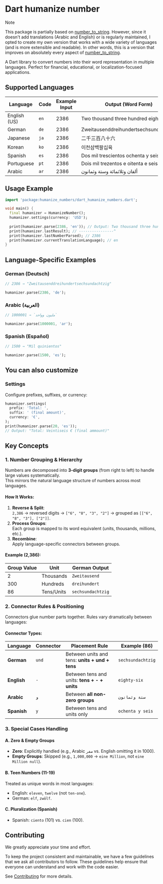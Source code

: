 # Dart humanize number 

> [!NOTE]
>
> This package is partially based on [number_to_string](https://pub.dev/packages/number_to_string). However, since it doesn't add translations (Arabic and English) or is regularly maintained, I opted to create my own version that works with a wide variety of languages (and is more extensible and readable). In other words, this is a version that improves on absolutely every aspect of [number_to_string](https://pub.dev/packages/number_to_string).

A Dart library to convert numbers into their word representation in multiple languages. Perfect for financial, educational, or localization-focused applications.

## Supported Languages
| Language          | Code  | Example Input | Output (Word Form)                        |
|-------------------|-------|---------------|--------------------------------------------|
| English (US)      | `en`  | 2386          | Two thousand three hundred eighty-six      |
| German            | `de`  | 2386          | Zweitausenddreihundertsechsundachtzig      |
| Japanese          | `ja`  | 2386          | 二千三百八十六                             |
| Korean            | `ko`  | 2386          | 이천삼백팔십육                             |
| Spanish           | `es`  | 2386          | Dos mil trescientos ochenta y seis         |
| Portuguese        | `pt`  | 2386          | Dois mil trezentos e oitenta e seis        |
| Arabic            | `ar`  | 2386          | ألفان وثلاثمائة وستة وثمانون               |

## Usage Example

```dart
import 'package:humanize_numbers/dart_humanize_numbers.dart';

void main() {
  final humanizer = HumanizeNumber();
  humanizer.settings(currency: 'USD');
  
  print(humanizer.parse(2386, 'en')); // Output: Two thousand three hundred eighty-six USD
  print(humanizer.lastResult); // ----------------^
  print(humanizer.lastNumberParsed); // 2386
  print(humanizer.currentTranslationLanguage); // en
}
```

## Language-Specific Examples

### German (Deutsch)
```dart
// 2386 → "Zweitausenddreihundertsechsundachtzig"

humanizer.parse(2386, 'de');
```

### Arabic (العربية)
```dart
// 1000001 → `مليون وواحد`

humanizer.parse(1000001, 'ar');
```

### Spanish (Español)
```dart
// 1500 → "Mil quinientos"

humanizer.parse(1500, 'es');
```

## You can also customize 

### Settings

Configure prefixes, suffixes, or currency:

```dart
humanizer.settings(
  prefix: 'Total: ',
  suffix: ' (final amount)',
  currency: '€',
);
print(humanizer.parse(20, 'es'));   
// Output: "Total: Veintiseis € (final ammount)"
```

## Key Concepts

### 1. Number Grouping & Hierarchy

Numbers are decomposed into **3-digit groups** (from right to left) to handle large values systematically.  
This mirrors the natural language structure of numbers across most languages.

#### How It Works:
1. **Reverse & Split**:  
   `2,386` → reversed digits → `["6", "8", "3", "2"]` → grouped as `[["6", "8", "3"], ["2"]]`.
2. **Process Groups**:  
   Each group is mapped to its word equivalent (units, thousands, millions, etc.).
3. **Recombine**:  
   Apply language-specific connectors between groups.

#### Example (2,386):
| Group Value | Unit            | German Output          |
|-------------|-----------------|------------------------|
| 2           | Thousands       | `Zweitausend`          |
| 300         | Hundreds        | `dreihundert`          |
| 86          | Tens/Units      | `sechsundachtzig`      |

### 2. Connector Rules & Positioning

Connectors glue number parts together. Rules vary dramatically between languages:

#### Connector Types:
| Language   | Connector | Placement Rule                             | Example (86)       |
|------------|-----------|--------------------------------------------|--------------------|
| **German** | `und`     | Between units and tens: **units + und + tens** | `sechsundachtzig`  |
| **English**| `-`       | Between tens and units: **tens + - + units**  | `eighty-six`       |
| **Arabic** | `و`       | Between **all non-zero groups**              | `ستة وثمانون`     |
| **Spanish**| `y`       | Between tens and units only                  | `ochenta y seis`   |

### 3. Special Cases Handling

#### A. Zero & Empty Groups

- **Zero**: Explicitly handled (e.g., Arabic `صفر` vs. English omitting it in 1000).
- **Empty Groups**: Skipped (e.g., `1,000,000` → `eine Million`, not `eine Million null`).

#### B. Teen Numbers (11-19)

Treated as unique words in most languages:  

- English: `eleven`, `twelve` (not `ten-one`).
- German: `elf`, `zwölf`.

#### C. Pluralization (Spanish)

- Spanish: `ciento` (101) vs. `cien` (100).

## Contributing

We greatly appreciate your time and effort.

To keep the project consistent and maintainable, we have a few guidelines that we ask all contributors to follow. These guidelines help ensure that everyone can understand and work with the code easier.

See [Contributing](https://github.com/CatHood0/dart-humanize-numbers/blob/master/CONTRIBUTING.md) for more details.


